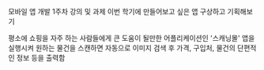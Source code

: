 모바일 앱 개발 1주차 강의 및 과제
이번 학기에 만들어보고 싶은 앱 구상하고 기획해보기

평소에 쇼핑을 자주 하는 사람들에게 큰 도움이 될만한 어플리케이션인 '스캐닝몰'
앱을 실행시켜 원하는 물건을 스캔하면 자동으로 이미지 검색 후
가격, 구입처, 물건의 단편적인 정보 등을 출력함
